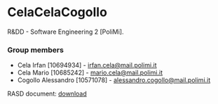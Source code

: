 # CelaCelaCogollo
R&amp;DD - Software Engineering 2 [PoliMi].

### Group members
* Cela Irfan [10694934] - irfan.cela@mail.polimi.it
* Cela Mario [10685242] - mario.cela@mail.polimi.it
* Cogollo Alessandro [10571078] - alessandro.cogollo@mail.polimi.it

RASD document: [download](https://github.com/IrfEazy/CelaCelaCogollo/raw/main/out/Project.pdf)
